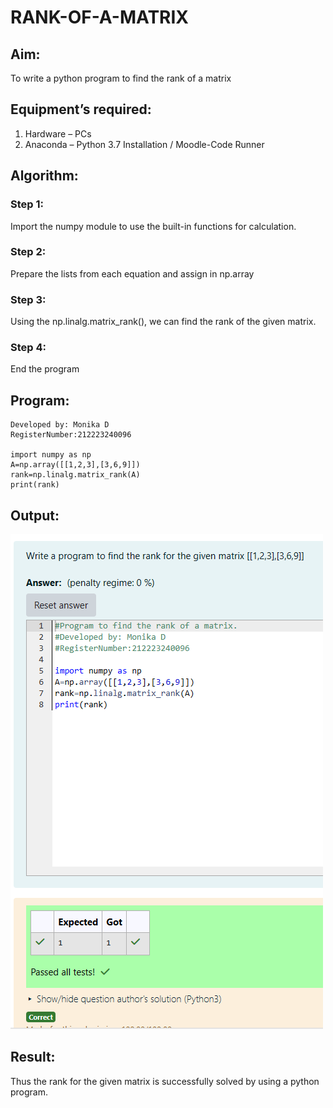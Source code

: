# RANK-OF-A-MATRIX
## Aim:
To write a python program to find the rank of a matrix
## Equipment’s required:
1. 	Hardware – PCs
2. 	Anaconda – Python 3.7 Installation / Moodle-Code Runner
## Algorithm:
### Step 1:
 Import the numpy module to use the built-in functions for calculation.
### Step 2: 
Prepare the lists from each equation and assign in np.array
### Step 3:
 Using the np.linalg.matrix_rank(), we can find the rank of the given matrix.
### Step 4: 
End the program

## Program:
~~~
Developed by: Monika D
RegisterNumber:212223240096

import numpy as np
A=np.array([[1,2,3],[3,6,9]])
rank=np.linalg.matrix_rank(A)
print(rank)
~~~

## Output:

![alt text](output2.png)

## Result:
Thus the rank for the given matrix is successfully solved by  using a python program.

